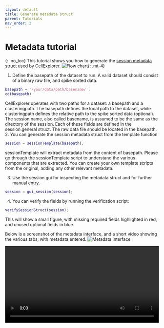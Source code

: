 ```yaml
---
layout: default
title: Generate metadata struct
parent: Tutorials
nav_order: 2
---
```

# Metadata tutorial
{: .no_toc}
This tutorial shows you how to generate the [session metadata struct](https://cellexplorer.org/datastructure/data-structure-and-format/#session-metadata) used by CellExplorer. 
![Flow chart](https://buzsakilab.com/wp/wp-content/uploads/2020/05/Flowcharts_Metadata.png){: .mt-4}

1. Define the basepath of the dataset to run. A valid dataset should consist of a binary raw file, and spike sorted data.
```m
basepath = '/your/data/path/basename/';
cd(basepath)
```
CellExplorer operates with two paths for a dataset: a basepath and a clusteringpath. The basepath defines the local path to the dataset, while clusteringpath defines the relative path to the spike sorted data (optional). The session name, also called basename, is assumed to be the same as the directory of the session. Each of these fields are defined in the session.general struct. The raw data file should be located in the basepath. 
2. You can generate the session metadata struct from the template function
```m
session = sessionTemplate(basepath);
```
sessionTemplate will extract metadata from the content of basepath. Please go through the sessionTemplate script to understand the various components that are extracted. You can create your own template scripts from the original, adding any other relevant metadata. 

3. Use the session gui for inspecting the metadata struct and for further manual entry.
```m
session = gui_session(session);
```
4. You can verify the fields by running the verification script:
```m
verifySessionStruct(session);
```
This will show a small figure, with missing required fields highlighted in red, and unused optional fields in blue. 

Below is a screenshot of the metadata interface, and a short video showing the various tabs, with metadata entered.
![Metadata interface](https://buzsakilab.com/wp/wp-content/uploads/2019/11/Cell-Explorer-gui_session-general.png)

<video width="100%" height="auto" controls="controls">
  <source src="https://buzsakilab.com/wp/wp-content/uploads/2020/01/MetadataTutorial.mp4" type="video/mp4">
</video>
